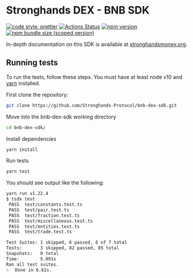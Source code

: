 # Stronghands DEX - BNB SDK

[![code style: prettier](https://img.shields.io/badge/code_style-prettier-ff69b4.svg?style=flat-square)](https://github.com/prettier/prettier)
[![Actions Status](https://github.com/Stronghands-Protocol/bnb-dex-sdk/workflows/CI/badge.svg)](https://github.com/Stronghands-Protocol/bnb-dex-sdk)
[![npm version](https://img.shields.io/npm/v/@stronghandsprotocol/bnb-dex-sdk/latest.svg)](https://www.npmjs.com/package/@stronghandsprotocol/bnb-dex-sdk/v/latest)
[![npm bundle size (scoped version)](https://img.shields.io/bundlephobia/minzip/@stronghandsprotocol/bnb-dex-sdk/latest.svg)](https://bundlephobia.com/result?p=@stronghandsprotocol/bnb-dex-sdk@latest)

In-depth documentation on this SDK is available at [stronghandsmoney.org](https://stronghandsprotocol.org/sdk).

## Running tests

To run the tests, follow these steps. You must have at least node v10 and [yarn](https://yarnpkg.com/) installed.

First clone the repository:

```sh
git clone https://github.com/Stronghands-Protocol/bnb-dex-sdk.git
```

Move into the bnb-dex-sdk working directory

```sh
cd bnb-dex-sdk/
```

Install dependencies

```sh
yarn install
```

Run tests

```sh
yarn test
```

You should see output like the following:

```sh
yarn run v1.22.4
$ tsdx test
 PASS  test/constants.test.ts
 PASS  test/pair.test.ts
 PASS  test/fraction.test.ts
 PASS  test/miscellaneous.test.ts
 PASS  test/entities.test.ts
 PASS  test/trade.test.ts

Test Suites: 1 skipped, 6 passed, 6 of 7 total
Tests:       3 skipped, 82 passed, 85 total
Snapshots:   0 total
Time:        5.091s
Ran all test suites.
✨  Done in 6.61s.
```
